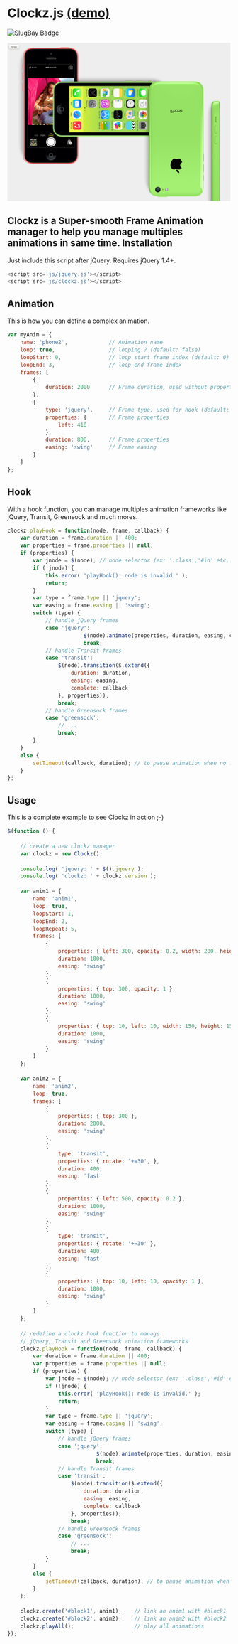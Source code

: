 # Clockz.js [(demo)](https://oothkoo.github.io/clockz.js)
[![SlugBay Badge](https://www.slugbay.com/pictures/badges/slugbay-simple.svg)](https://www.slugbay.com)

![Screenshot](https://raw.githubusercontent.com/oOthkOo/clockz.js/master/screenshots/clockz-001.png)

Clockz is a Super-smooth Frame Animation manager to help you manage multiples animations in same time.
Installation
-----
Just include this script after jQuery. Requires jQuery 1.4+.

```javascript
<script src='js/jquery.js'></script>
<script src='js/clockz.js'></script>
```
Animation
-----
This is how you can define a complex animation.

```javascript
var myAnim = {
	name: 'phone2',				// Animation name
	loop: true,					// looping ? (default: false)
	loopStart: 0,				// loop start frame index (default: 0)
	loopEnd: 3,					// loop end frame index
	frames: [
		{
			duration: 2000		// Frame duration, used without properties to pause
		},
		{
			type: 'jquery',		// Frame type, used for hook (default: jquery)
			properties: {		// Frame properties
				left: 410
			},
			duration: 800,		// Frame properties
			easing: 'swing'		// Frame easing
		}
	]					
};
```
Hook
-----
With a hook function, you can manage multiples animation frameworks like jQuery, Transit, Greensock and much mores.

```javascript
clockz.playHook = function(node, frame, callback) {
	var duration = frame.duration || 400;
	var properties = frame.properties || null;			
	if (properties) {
		var jnode = $(node); // node selector (ex: '.class','#id' etc..)
		if (!jnode) {
			this.error( 'playHook(): node is invalid.' );
			return;					
		}
		var type = frame.type || 'jquery';
		var easing = frame.easing || 'swing';				
		switch (type) {
			// handle jQuery frames
			case 'jquery':
	                	$(node).animate(properties, duration, easing, callback);
	                	break;
			// handle Transit frames
			case 'transit':
				$(node).transition($.extend({
					duration: duration,
					easing: easing,
					complete: callback
				}, properties));
				break;
			// handle Greensock frames
			case 'greensock':
				// ...
				break;
		}
	}
	else {
		setTimeout(callback, duration); // to pause animation when no frame properties found
	}               
};
```
Usage
-----
This is a complete example to see Clockz in action ;-)

```javascript
$(function () {

	// create a new clockz manager
	var clockz = new Clockz();

	console.log( 'jquery: ' + $().jquery );
	console.log( 'clockz: ' + clockz.version );

	var anim1 = {
		name: 'anim1',
		loop: true,
		loopStart: 1,
		loopEnd: 2,
		loopRepeat: 5,
		frames: [
			{
				properties: { left: 300, opacity: 0.2, width: 200, height: 200 },
				duration: 1000,
				easing: 'swing'
			},
			{
				properties: { top: 300,	opacity: 1 },
				duration: 1000,
				easing: 'swing'
			},
			{
				properties: { top: 10, left: 10, width: 150, height: 150 },
				duration: 1000,
				easing: 'swing'
			}
		]					
	};

	var anim2 = {
		name: 'anim2',
		loop: true,
		frames: [
			{
				properties: { top: 300 },
				duration: 2000,
				easing: 'swing'
			},
			{
				type: 'transit',
				properties: { rotate: '+=30', },
				duration: 400,
				easing: 'fast'
			},
			{
				properties: { left: 500, opacity: 0.2 },
				duration: 1000,
				easing: 'swing'
			},
			{
				type: 'transit',
				properties: { rotate: '+=30' },
				duration: 400,
				easing: 'fast'
			},
			{
				properties: { top: 10, left: 10, opacity: 1 },
				duration: 1000,
				easing: 'swing'
			}
		]					
	};

	// redefine a clockz hook function to manage
	// jQuery, Transit and Greensock animation frameworks				
	clockz.playHook = function(node, frame, callback) {
		var duration = frame.duration || 400;
		var properties = frame.properties || null;			
		if (properties) {
			var jnode = $(node); // node selector (ex: '.class','#id' etc..)
			if (!jnode) {
				this.error( 'playHook(): node is invalid.' );
				return;					
			}
			var type = frame.type || 'jquery';
			var easing = frame.easing || 'swing';				
			switch (type) {
				// handle jQuery frames
				case 'jquery':
		                	$(node).animate(properties, duration, easing, callback);
		                	break;
				// handle Transit frames
				case 'transit':
					$(node).transition($.extend({
						duration: duration,
						easing: easing,
						complete: callback
					}, properties));
					break;
				// handle Greensock frames
				case 'greensock':
					// ...
					break;
			}
		}
		else {
			setTimeout(callback, duration); // to pause animation when no frame properties found
		}               
	};

	clockz.create('#block1', anim1);	// link an anim1 with #block1
	clockz.create('#block2', anim2);	// link an anim2 with #block2
	clockz.playAll();					// play all animations
});
```
